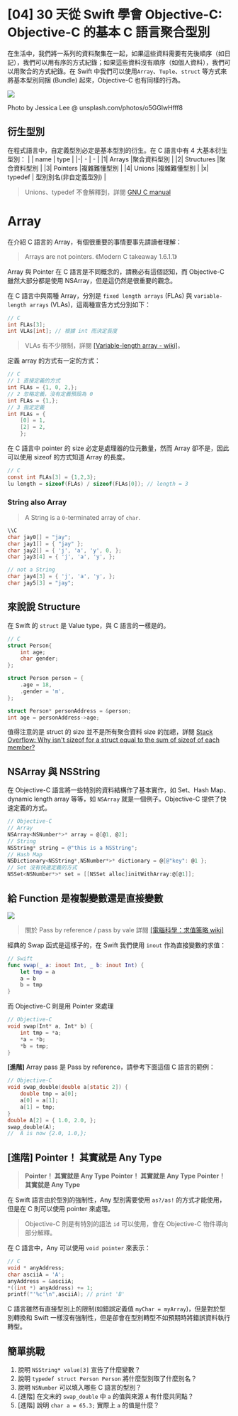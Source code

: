 # [04] 30 天從 Swift 學會 Objective-C: Objective-C 的基本 C 語言聚合型別

在生活中，我們將一系列的資料聚集在一起，如果這些資料需要有先後順序（如日記），我們可以用有序的方式紀錄；如果這些資料沒有順序（如個人資料），我們可以用聚合的方式紀錄。在 Swift 中我們可以使用`Array`、`Tuple`、`struct` 等方式來將基本型別同捆 (Bundle) 起來，Objective-C 也有同樣的行為。

![](https://i.imgur.com/CcFhvYQ.png)

Photo by Jessica Lee @ unsplash.com/photos/o5GGlwHfff8

## 衍生型別

在程式語言中，自定義型別必定是基本型別的衍生。在 C 語言中有 4 大基本衍生型別：
| | name       | type         |
|-| -          |  -   |
|1| Arrays     |聚合資料型別       |
|2| Structures |聚合資料型別       |
|3| Pointers   |複雜難懂型別       |
|4| Unions     |複雜難懂型別       |
|x| typedef | 型別別名(非自定義型別) |

> Unions、typedef 不會解釋到，詳閱 [GNU C manual](https://www.gnu.org/software/gnu-c-manual/gnu-c-manual.html)
# Array

在介紹 C 語言的 Array，有個很重要的事情要事先請讀者理解：

> Arrays are not pointers. 《Modern C takeaway 1.6.1.1》 

Array 與 Pointer 在 C 語言是不同概念的，請務必有這個認知，而 Objective-C 雖然大部分都是使用 NSArray，但是這仍然是很重要的觀念。

在 C 語言中與兩種 Array，分別是 `fixed length arrays` (FLAs) 與 `variable-length arrays` (VLAs)，這兩種宣告方式分別如下：
```C
// C
int FLAs[3];
int VLAs[int]; // 根據 int 而決定長度
```

> VLAs 有不少限制，詳閱 [[Variable-length array - wiki]](https://en.wikipedia.org/wiki/Variable-length_array)。

定義 array 的方式有一定的方式：
```C
// C
// 1 直接定義的方式
int FLAs = {1, 0, 2,}; 
// 2 忽略定義，沒有定義預設為 0
int FLAs = {1,};
// 3 指定定義
int FLAs = {
    [0] = 1,
    [2] = 2,
    };
```

在 C 語言中 pointer 的 size 必定是處理器的位元數量，然而 Array 卻不是，因此可以使用 sizeof 的方式知道 Array 的長度。

```C
// C
const int FLAs[3] = {1,2,3};
lu length = sizeof(FLAs) / sizeof(FLAs[0]); // length = 3
```

### String also Array

> A String is a `0`-terminated array of `char`.
> 

```C
\\C
char jay0[] = "jay";
char jay1[] = { "jay" };
char jay2[] = { 'j', 'a', 'y', 0, };
char jay3[4] = { 'j', 'a', 'y', };

// not a String
char jay4[3] = { 'j', 'a', 'y', }; 
char jay5[3] = "jay";
```

## 來說說 Structure

在 Swift 的 `struct` 是 Value type，與 C 語言的一樣是的。

```C
// C
struct Person{
    int age;
    char gender;
};

struct Person person = {
    .age = 18,
    .gender = 'm',
};

struct Person* personAddress = &person;
int age = personAddress->age;
```
值得注意的是 struct 的 size 並不是所有聚合資料 size 的加總，詳閱 [Stack Overflow: Why isn't sizeof for a struct equal to the sum of sizeof of each member?
](https://stackoverflow.com/questions/119123/why-isnt-sizeof-for-a-struct-equal-to-the-sum-of-sizeof-of-each-member)


## NSArray 與 NSString
在 Objective-C 語言將一些特別的資料結構作了基本實作，如 Set、Hash Map、dynamic length array 等等，如 `NSArray` 就是一個例子。Objective-C 提供了快速定義的方式。

```Objective-C
// Objective-C
// Array
NSArray<NSNumber*>* array = @[@1, @2];
// String
NSString* string = @"this is a NSString";
// Hash Map
NSDictionary<NSString*,NSNumber*>* dictionary = @{@"key": @1 };
// Set 沒有快速定義的方式
NSSet<NSNumber*>* set = [[NSSet alloc]initWithArray:@[@1]];
```


## 給 Function 是複製變數還是直接變數
![](https://i.imgur.com/k1bnSew.gif)

> 關於 Pass by reference / pass by  vale 詳閱 [[電腦科學：求值策略 wiki]](https://en.wikipedia.org/wiki/Evaluation_strategy)

經典的 Swap 函式是這樣子的，在 Swift 我們使用 `inout` 作為直接變數的求值：
```swift
// Swift
func swap(_ a: inout Int, _ b: inout Int) {
    let tmp = a
    a = b
    b = tmp
}
```

而 Objective-C 則是用 Pointer 來處理
```Objective-C
// Objective-C
void swap(Int* a, Int* b) {
    int tmp = *a;
    *a = *b;
    *b = tmp;
}
```

**[進階]** Array pass 是 Pass by reference，請參考下面這個 C 語言的範例：

```Objective-C
// Objective-C 
void swap_double(double a[static 2]) {
    double tmp = a[0];
    a[0] = a[1];
    a[1] = tmp;
}
double A[2] = { 1.0, 2.0, };
swap_double(A); 
//  A is now {2.0, 1.0,};
```
## [進階] Pointer！ 其實就是 Any Type

> **Pointer！ 其實就是 Any Type**
> **Pointer！ 其實就是 Any Type**
> **Pointer！ 其實就是 Any Type**

在 Swift 語言由於型別的強制性，Any 型別需要使用 `as?/as!` 的方式才能使用，但是在 
C 則可以使用 pointer 來處理。

> Objective-C 則是有特別的語法 `id` 可以使用，會在 Objective-C 物件導向部分解釋。

在 C 語言中，Any 可以使用 `void pointer` 來表示：
```C
// C
void * anyAddress;
char asciiA = 'A';
anyAddress = &asciiA;
*((int *) anyAddress) += 1;
printf("'%c'\n",asciiA); // print 'B'
```

C 語言雖然有直接型別上的限制(如錯誤定義值 `myChar = myArray`)，但是對於型別轉換和 Swift 一樣沒有強制性，但是卻會在型別轉型不如預期時將錯誤資料執行轉型。

## 簡單挑戰
1. 說明 `NSString* value[3]` 宣告了什麼變數？
2. 說明 `typedef struct Person Person` 將什麼型別取了什麼別名？
3. 說明 `NSNumber` 可以填入哪些 C 語言的型別？
4. [進階] 在文末的 `swap_double`  中 `a` 的值與來源 `A` 有什麼共同點？
5. [進階] 說明 `char a = 65.3;` 實際上 `a` 的值是什麼？
